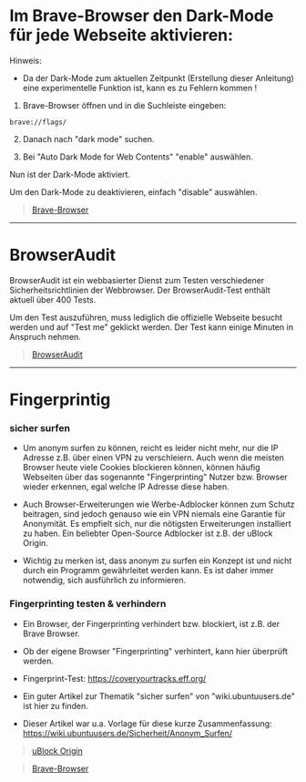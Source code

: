 # Im Brave-Browser den Dark-Mode für jede Webseite aktivieren:

Hinweis:
- Da der Dark-Mode zum aktuellen Zeitpunkt (Erstellung dieser Anleitung) eine experimentelle Funktion ist, kann es zu Fehlern kommen !


1. Brave-Browser öffnen und in die Suchleiste eingeben:
```
brave://flags/
```

2. Danach nach "dark mode" suchen.

3. Bei "Auto Dark Mode for Web Contents"  "enable" auswählen.


Nun ist der Dark-Mode aktiviert.



Um den Dark-Mode zu deaktivieren, einfach "disable" auswählen.




> [Brave-Browser](https://brave.com/de/)


--------------------------------------------------------------------------------------------------------------------------------------



# BrowserAudit

BrowserAudit ist ein webbasierter Dienst zum Testen verschiedener Sicherheitsrichtlinien der Webbrowser. 
Der BrowserAudit-Test enthält aktuell über 400 Tests.


Um den Test auszuführen, muss lediglich die offizielle Webseite besucht werden und auf "Test me" geklickt werden.
Der Test kann einige Minuten in Anspruch nehmen.


> [BrowserAudit](https://browseraudit.com/)



--------------------------------------------------------------------------------------------------------------------------------------

# Fingerprintig

### sicher surfen
- Um anonym surfen zu können, reicht es leider nicht mehr, nur die IP Adresse z.B. über einen VPN zu verschleiern.
Auch wenn die meisten Browser heute viele Cookies blockieren können, können häufig Webseiten über das sogenannte "Fingerprinting"
Nutzer bzw. Browser wieder erkennen, egal welche IP Adresse diese haben.

- Auch Browser-Erweiterungen wie Werbe-Adblocker können zum Schutz beitragen, sind jedoch genauso wie ein VPN niemals eine Garantie für Anonymität.
Es empfielt sich, nur die nötigsten Erweiterungen installiert zu haben.
Ein beliebter Open-Source Adblocker ist z.B. der uBlock Origin.


- Wichtig zu merken ist, dass anonym zu surfen ein Konzept ist und nicht durch ein Programm gewährleitet werden kann.
Es ist daher immer notwendig, sich ausführlich zu informieren.




### Fingerprinting testen & verhindern
- Ein Browser, der Fingerprinting verhindert bzw. blockiert, ist z.B. der Brave Browser.

- Ob der eigene Browser "Fingerprinting" verhintert, kann hier überprüft werden.
- Fingerprint-Test: https://coveryourtracks.eff.org/




- Ein guter Artikel zur Thematik "sicher surfen" von "wiki.ubuntuusers.de" ist hier zu finden.
- Dieser Artikel war u.a. Vorlage für diese kurze Zusammenfassung: https://wiki.ubuntuusers.de/Sicherheit/Anonym_Surfen/



> [uBlock Origin](https://ublockorigin.com/de)

> [Brave-Browser](https://brave.com/de/)
